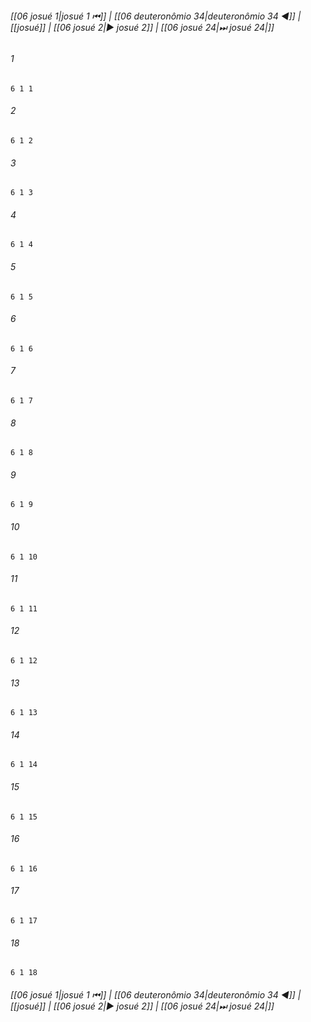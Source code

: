 
###### [[06 josué 1|josué 1 ⏮]] | [[06 deuteronômio 34|deuteronômio 34 ◀]] | [[josué]] | [[06 josué 2|▶ josué 2]] | [[06 josué 24|⏭ josué 24|]]

###### 1
``` verse
6 1 1 
```
###### 2
``` verse
6 1 2 
```
###### 3
``` verse
6 1 3 
```
###### 4
``` verse
6 1 4 
```
###### 5
``` verse
6 1 5 
```
###### 6
``` verse
6 1 6 
```
###### 7
``` verse
6 1 7 
```
###### 8
``` verse
6 1 8 
```
###### 9
``` verse
6 1 9 
```
###### 10
``` verse
6 1 10 
```
###### 11
``` verse
6 1 11 
```
###### 12
``` verse
6 1 12 
```
###### 13
``` verse
6 1 13 
```
###### 14
``` verse
6 1 14 
```
###### 15
``` verse
6 1 15 
```
###### 16
``` verse
6 1 16 
```
###### 17
``` verse
6 1 17 
```
###### 18
``` verse
6 1 18 
```

###### [[06 josué 1|josué 1 ⏮]] | [[06 deuteronômio 34|deuteronômio 34 ◀]] | [[josué]] | [[06 josué 2|▶ josué 2]] | [[06 josué 24|⏭ josué 24|]]

